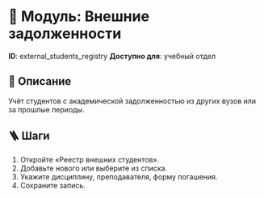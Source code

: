 # 📘 Модуль: Внешние задолженности
**ID**: external_students_registry
**Доступно для**: учебный отдел

## 📝 Описание
Учёт студентов с академической задолженностью из других вузов или за прошлые периоды.

## 🪜 Шаги
1. Откройте «Реестр внешних студентов».
2. Добавьте нового или выберите из списка.
3. Укажите дисциплину, преподавателя, форму погашения.
4. Сохраните запись.
